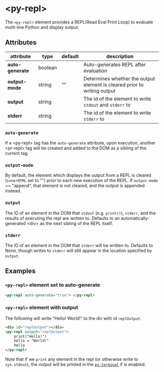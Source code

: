 # &lt;py-repl&gt;

The `<py-repl>` element provides a REPL(Read Eval Print Loop) to evaluate multi-line Python and display output.

## Attributes

| attribute         | type    | default | description                           |
|-------------------|---------|---------|---------------------------------------|
| **auto-generate** | boolean |         | Auto-generates REPL after evaluation |
| **output-mode**   | string  | ""      | Determines whether the output element is cleared prior to writing output |
| **output**        | string  |         | The id of the element to write `stdout` and `stderr` to      |
| **stderr**        | string  |         | The id of the element to write `stderr` to |


### `auto-generate`
If a \<py-repl\> tag has the `auto-generate` attribute, upon execution, another \<pr-repl\> tag will be created and added to the DOM as a sibling of the current tag.

### `output-mode`
By default, the element which displays the output from a REPL is cleared (`innerHTML` set to "") prior to each new execution of the REPL. If `output-mode` == "append", that element is not cleared, and the output is appended instead.

### `output`
The ID of an element in the DOM that `stdout` (e.g. `print()`), `stderr`, and the results of executing the repl are written to. Defaults to an automatically-generated \<div\> as the next sibling of the REPL itself.

### `stderr`
The ID of an element in the DOM that `stderr` will be written to. Defaults to None, though writes to `stderr` will still appear in the location specified by `output`.

## Examples

### `<py-repl>` element set to auto-generate

```html
<py-repl auto-generate="true"> </py-repl>
```

### `<py-repl>` element with output

The following will write "Hello! World!" to the div with id `replOutput`.

```html
<div id="replOutput"></div>
<py-repl output="replOutput">
    print("Hello!")
    hello = "World!"
    hello
</py-repl>
```

Note that if we `print` any element in the repl (or otherwise write to `sys.stdout`), the output will be printed in the [`py-terminal`](../plugins/py-terminal.md) if is enabled.
